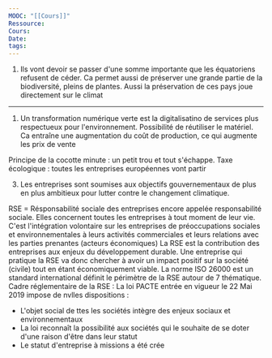 ```yaml
---
MOOC: "[[Cours]]"
Ressource: 
Cours: 
Date: 
tags:
---
```

1. Ils vont devoir se passer d'une somme importante que les équatoriens refusent de céder. Ca permet aussi de préserver une grande partie de la biodiversité, pleins de plantes. Aussi la préservation de ces pays joue directement sur le climat 

---
1. Un transformation numérique verte est la digitalisatino de services plus respectueux pour l'environnement. Possibilité de réutiliser le matériel. Ca entraîne une augmentation du coût de production, ce qui augmente les prix de vente

Principe de la cocotte minute : un petit trou et tout s'échappe.
Taxe écologique : toutes les entreprises européennes vont partir

3. Les entreprises sont soumises aux objectifs gouvernementaux de plus en plus ambitieux pour lutter contre le changement climatique.

RSE = Résponsabilité sociale des entreprises encore appelée responsabilité sociale. Elles concernent toutes les entreprises à tout moment de leur vie. C'est l'intégration volontaire sur les entreprises de préoccupations sociales et environnementales à leurs activités commerciales et leurs relations avec les parties prenantes (acteurs économiques)
La RSE est la contribution des entreprises aux enjeux du développement durable.
Une entreprise qui pratique la RSE va donc chercher à avoir un impact positif sur la société (civile) tout en étant économiquement viable.
La norme ISO 26000 est un standard international définit le périmètre de la RSE autour de 7 thématique.
Cadre réglementaire de la RSE : La loi PACTE entrée en vigueur le 22 Mai 2019 impose de nvlles dispositions :
- L'objet social de ttes les sociétés intègre des enjeux sociaux et environnementaux
- La loi reconnaît la possibilité aux sociétés qui le souhaite de se doter d'une raison d'être dans leur statut
- Le statut d'entreprise à missions a été crée
